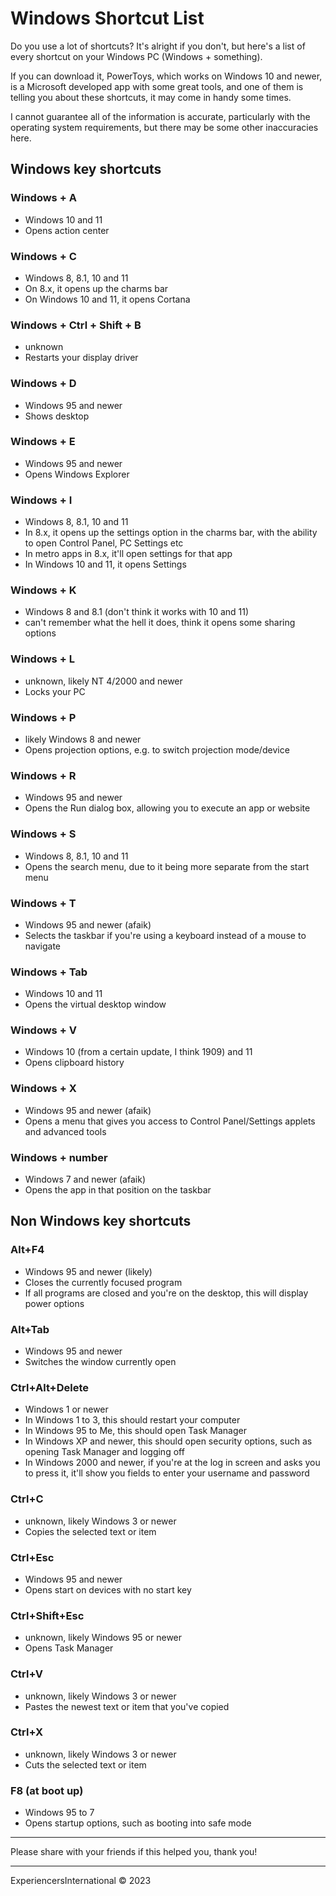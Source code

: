 # Windows Shortcut List

Do you use a lot of shortcuts? It's alright if you don't, but here's a list of every shortcut on your Windows PC (Windows + something).

If you can download it, PowerToys, which works on Windows 10 and newer, is a Microsoft developed app with some great tools, and one of them is telling you about these shortcuts, it may come in handy some times.

I cannot guarantee all of the information is accurate, particularly with the operating system requirements, but there may be some other inaccuracies here.

## Windows key shortcuts

### Windows + A

- Windows 10 and 11
- Opens action center

### Windows + C

- Windows 8, 8.1, 10 and 11
- On 8.x, it opens up the charms bar
- On Windows 10 and 11, it opens Cortana

### Windows + Ctrl + Shift + B

- unknown
- Restarts your display driver

### Windows + D

- Windows 95 and newer
- Shows desktop

### Windows + E

- Windows 95 and newer
- Opens Windows Explorer

### Windows + I

- Windows 8, 8.1, 10 and 11
- In 8.x, it opens up the settings option in the charms bar, with the ability to open Control Panel, PC Settings etc
- In metro apps in 8.x, it'll open settings for that app
- In Windows 10 and 11, it opens Settings

### Windows + K

- Windows 8 and 8.1 (don't think it works with 10 and 11)
- can't remember what the hell it does, think it opens some sharing options

### Windows + L

- unknown, likely NT 4/2000 and newer
- Locks your PC

### Windows + P

- likely Windows 8 and newer
- Opens projection options, e.g. to switch projection mode/device

### Windows + R

- Windows 95 and newer
- Opens the Run dialog box, allowing you to execute an app or website 

### Windows + S

- Windows 8, 8.1, 10 and 11
- Opens the search menu, due to it being more separate from the start menu

### Windows + T

- Windows 95 and newer (afaik)
- Selects the taskbar if you're using a keyboard instead of a mouse to navigate

### Windows + Tab

- Windows 10 and 11
- Opens the virtual desktop window

### Windows + V

- Windows 10 (from a certain update, I think 1909) and 11
- Opens clipboard history

### Windows + X

- Windows 95 and newer (afaik)
- Opens a menu that gives you access to Control Panel/Settings applets and advanced tools

### Windows + number

- Windows 7 and newer (afaik)
- Opens the app in that position on the taskbar

## Non Windows key shortcuts

### Alt+F4

- Windows 95 and newer (likely)
- Closes the currently focused program
- If all programs are closed and you're on the desktop, this will display power options

### Alt+Tab

- Windows 95 and newer
- Switches the window currently open

### Ctrl+Alt+Delete

- Windows 1 or newer
- In Windows 1 to 3, this should restart your computer
- In Windows 95 to Me, this should open Task Manager
- In Windows XP and newer, this should open security options, such as opening Task Manager and logging off
- In Windows 2000 and newer, if you're at the log in screen and asks you to press it, it'll show you fields to enter your username and password

### Ctrl+C

- unknown, likely Windows 3 or newer
- Copies the selected text or item

### Ctrl+Esc

- Windows 95 and newer
- Opens start on devices with no start key

### Ctrl+Shift+Esc 

- unknown, likely Windows 95 or newer
- Opens Task Manager

### Ctrl+V

- unknown, likely Windows 3 or newer
- Pastes the newest text or item that you've copied

### Ctrl+X

- unknown, likely Windows 3 or newer
- Cuts the selected text or item

### F8 (at boot up)

- Windows 95 to 7
- Opens startup options, such as booting into safe mode

---

Please share with your friends if this helped you, thank you!

---

ExperiencersInternational © 2023
